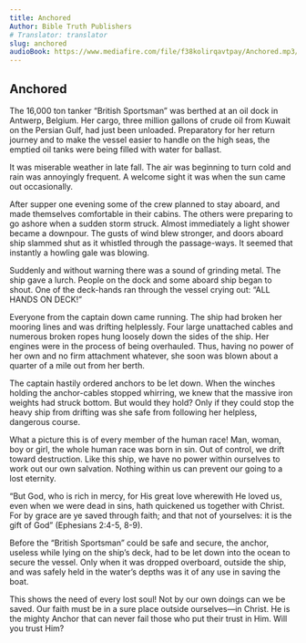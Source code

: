 ```yaml
---
title: Anchored
Author: Bible Truth Publishers
# Translator: translator
slug: anchored
audioBook: https://www.mediafire.com/file/f38kolirqavtpay/Anchored.mp3/file
---
```


## Anchored

The 16,000 ton tanker “British Sportsman” was berthed at an oil dock in Antwerp, Belgium. Her cargo, three million gallons of crude oil from Kuwait on the Persian Gulf, had just been unloaded. Preparatory for her return journey and to make the vessel easier to handle on the high seas, the emptied oil tanks were being filled with water for ballast.


It was miserable weather in late fall. The air was beginning to turn cold and rain was annoyingly frequent. A welcome sight it was when the sun came out occasionally.

After supper one evening some of the crew planned to stay aboard, and made themselves comfortable in their cabins. The others were preparing to go ashore when a sudden storm struck. Almost immediately a light shower became a downpour. The gusts of wind blew stronger, and doors aboard ship slammed shut as it whistled through the passage-ways. It seemed that instantly a howling gale was blowing.

Suddenly and without warning there was a sound of grinding metal. The ship gave a lurch. People on the dock and some aboard ship began to shout. One of the deck-hands ran through the vessel crying out: “ALL HANDS ON DECK!”

Everyone from the captain down came running. The ship had broken her mooring lines and was drifting helplessly. Four large unattached cables and numerous broken ropes hung loosely down the sides of the ship. Her engines were in the process of being overhauled. Thus, having no power of her own and no firm attachment whatever, she soon was blown about a quarter of a mile out from her berth.


The captain hastily ordered anchors to be let down. When the winches holding the anchor-cables stopped whirring, we knew that the massive iron weights had struck bottom. But would they hold? Only if they could stop the heavy ship from drifting was she safe from following her helpless, dangerous course.


What a picture this is of every member of the human race! Man, woman, boy or girl, the whole human race was born in sin. Out of control, we drift toward destruction. Like this ship, we have no power within ourselves to work out our own salvation. Nothing within us can prevent our going to a lost eternity.


“But God, who is rich in mercy, for His great love wherewith He loved us, even when we were dead in sins, hath quickened us together with Christ. For by grace are ye saved through faith; and that not of yourselves: it is the gift of God” (Ephesians 2:4-5, 8-9).


Before the “British Sportsman” could be safe and secure, the anchor, useless while lying on the ship’s deck, had to be let down into the ocean to secure the vessel. Only when it was dropped overboard, outside the ship, and was safely held in the water’s depths was it of any use in saving the boat.


This shows the need of every lost soul! Not by our own doings can we be saved. Our faith must be in a sure place outside ourselves—in Christ. He is the mighty Anchor that can never fail those who put their trust in Him. Will you trust Him?
